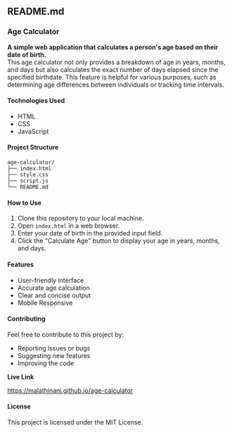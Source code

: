 ## README.md

### Age Calculator

**A simple web application that calculates a person's age based on their date of birth.**
<br>
This age calculator not only provides a breakdown of age in years, months, and days but also calculates the exact number of days elapsed since the specified birthdate. 
This feature is helpful for various purposes, such as determining age differences between individuals or tracking time intervals.

#### Technologies Used
* HTML
* CSS
* JavaScript

#### Project Structure
```
age-calculator/
├── index.html
├── style.css
├── script.js
└── README.md
```

#### How to Use
1. Clone this repository to your local machine.
2. Open `index.html` in a web browser.
3. Enter your date of birth in the provided input field.
4. Click the "Calculate Age" button to display your age in years, months, and days.

#### Features
* User-friendly interface
* Accurate age calculation
* Clear and concise output
* Mobile Responsive

#### Contributing
Feel free to contribute to this project by:
* Reporting issues or bugs
* Suggesting new features
* Improving the code

**Live Link**

https://malathinani.github.io/age-calculator

#### License
This project is licensed under the MIT License.


